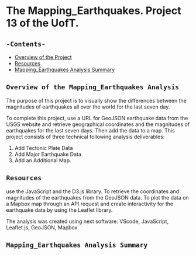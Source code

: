 # The Mapping_Earthquakes. Project 13 of the UofT.
## `-Contents-`	
	
- [Overview of the Project](#overview-of-the-Mapping_Earthquakes-Analysis)
- [Resources](#resources)	
- [Mapping_Earthquakes Analysis Summary](#Mapping_Earthquakes-Analysis-Summary)	
## `Overview of the Mapping_Earthquakes Analysis`	
	
The purpose of this project is to visually show the differences between the magnitudes of earthquakes all over the world for the last seven day. 

To complete this project, use a URL for GeoJSON earthquake data from the USGS website and retrieve geographical coordinates and the magnitudes of earthquakes for the last seven days. Then add the data to a map.
This project consists of three technical following analysis deliverables:
  1. Add Tectonic Plate Data
  2. Add Major Earthquake Data
  3. Add an Additional Map.
## `Resources`	

use the JavaScript and the D3.js library. To retrieve the coordinates and magnitudes of the earthquakes from the GeoJSON data. To plot the data on a Mapbox map through an API request and create interactivity for the earthquake data by using the Leaflet library.

The analysis was created using next software: VScode, JavaScript, Leaflet.js, GeoJSON, Mapbox.
## `Mapping_Earthquakes Analysis Summary`	
